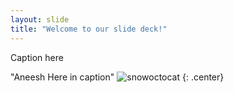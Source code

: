 ```yaml
---
layout: slide
title: "Welcome to our slide deck!"
---
```


Caption here

"Aneesh Here in caption"
![snowoctocat](https://octodex.github.com/images/snowoctocat.png)
{: .center}
